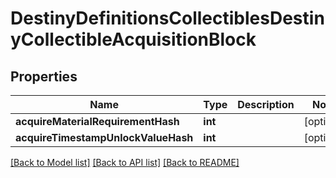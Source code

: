 # DestinyDefinitionsCollectiblesDestinyCollectibleAcquisitionBlock

## Properties
Name | Type | Description | Notes
------------ | ------------- | ------------- | -------------
**acquireMaterialRequirementHash** | **int** |  | [optional] 
**acquireTimestampUnlockValueHash** | **int** |  | [optional] 

[[Back to Model list]](../README.md#documentation-for-models) [[Back to API list]](../README.md#documentation-for-api-endpoints) [[Back to README]](../README.md)


